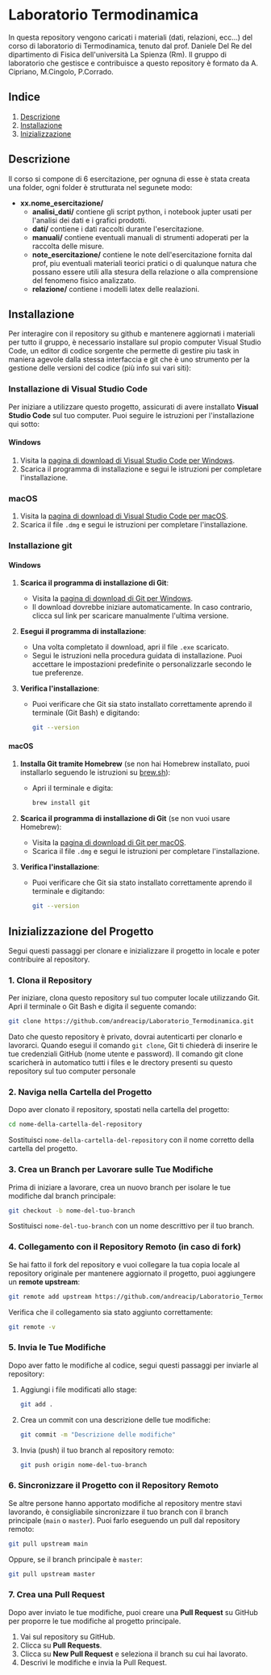 # Laboratorio Termodinamica

In questa repository vengono caricati i materiali (dati, relazioni, ecc...) del corso di laboratorio di Termodinamica, tenuto dal prof. Daniele Del Re del dipartimento di Fisica dell'università La Spienza (Rm). Il gruppo di laboratorio che gestisce e contribuisce a questo repository è formato da A. Cipriano, M.Cingolo, P.Corrado.

## Indice
1. [Descrizione](#descrizione)
2. [Installazione](#installazione)
2. [Inizializzazione](#inizializzazione)

## Descrizione
Il corso si compone di 6 esercitazione, per ognuna di esse è stata creata una folder,
ogni folder è strutturata nel segunete modo:

- **xx.nome_esercitazione/**
    - **analisi_dati/** 
        contiene gli script python, i notebook jupter usati per l'analisi dei dati
        e i grafici prodotti.
    - **dati/**
        contiene i dati raccolti durante l'esercitazione.
    - **manuali/**
        contiene eventuali manuali di strumenti adoperati per la raccolta delle misure.
    - **note_esercitazione/**
        contiene le note dell'esercitazione fornita dal prof, piu eventuali materiali teorici
        pratici o di qualunque natura che possano essere utili alla stesura della relazione
        o alla comprensione del fenomeno fisico analizzato.
    - **relazione/**
        contiene i modelli latex delle realazioni.


## Installazione
Per interagire con il repository su github e mantenere aggiornati i materiali per tutto il gruppo,
è necessario installare sul propio computer Visual Studio Code, un editor di codice sorgente
che permette di gestire piu task in maniera agevole dalla stessa interfaccia e git che è uno strumento per la gestione
delle versioni del codice (più info sui vari siti):

### Installazione di Visual Studio Code

Per iniziare a utilizzare questo progetto, assicurati di avere installato **Visual Studio Code** sul tuo computer. Puoi seguire le istruzioni per l'installazione qui sotto:

#### Windows
1. Visita la [pagina di download di Visual Studio Code per Windows](https://code.visualstudio.com/download).
2. Scarica il programma di installazione e segui le istruzioni per completare l'installazione.

### macOS
1. Visita la [pagina di download di Visual Studio Code per macOS](https://code.visualstudio.com/download).
2. Scarica il file `.dmg` e segui le istruzioni per completare l'installazione.


### Installazione git
#### Windows

1. **Scarica il programma di installazione di Git**:
   - Visita la [pagina di download di Git per Windows](https://git-scm.com/download/win).
   - Il download dovrebbe iniziare automaticamente. In caso contrario, clicca sul link per scaricare manualmente l'ultima versione.

2. **Esegui il programma di installazione**:
   - Una volta completato il download, apri il file `.exe` scaricato.
   - Segui le istruzioni nella procedura guidata di installazione. Puoi accettare le impostazioni predefinite o personalizzarle secondo le tue preferenze.

4. **Verifica l'installazione**:
   - Puoi verificare che Git sia stato installato correttamente aprendo il terminale (Git Bash) e digitando:
     ```bash
     git --version
     ```

#### macOS

1. **Installa Git tramite Homebrew** (se non hai Homebrew installato, puoi installarlo seguendo le istruzioni su [brew.sh](https://brew.sh)):
   - Apri il terminale e digita:
     ```bash
     brew install git
     ```

2. **Scarica il programma di installazione di Git** (se non vuoi usare Homebrew):
   - Visita la [pagina di download di Git per macOS](https://git-scm.com/download/mac).
   - Scarica il file `.dmg` e segui le istruzioni per completare l'installazione.

4. **Verifica l'installazione**:
   - Puoi verificare che Git sia stato installato correttamente aprendo il terminale e digitando:
     ```bash
     git --version
     ```










## Inizializzazione del Progetto

Segui questi passaggi per clonare e inizializzare il progetto in locale e poter contribuire al repository.

### 1. Clona il Repository

Per iniziare, clona questo repository sul tuo computer locale utilizzando Git. Apri il terminale o Git Bash e digita il seguente comando:

```bash
git clone https://github.com/andreacip/Laboratorio_Termodinamica.git
```

Dato che questo repository è privato, dovrai autenticarti per clonarlo e lavorarci. 
Quando esegui il comando `git clone`, Git ti chiederà di inserire le tue credenziali GitHub (nome utente e password). 
Il comando git clone scaricherà in automatico tutti i files e le drectory presenti su questo repository sul tuo computer personale


### 2. Naviga nella Cartella del Progetto

Dopo aver clonato il repository, spostati nella cartella del progetto:

```bash
cd nome-della-cartella-del-repository
```

Sostituisci `nome-della-cartella-del-repository` con il nome corretto della cartella del progetto.

### 3. Crea un Branch per Lavorare sulle Tue Modifiche

Prima di iniziare a lavorare, crea un nuovo branch per isolare le tue modifiche dal branch principale:

```bash
git checkout -b nome-del-tuo-branch
```

Sostituisci `nome-del-tuo-branch` con un nome descrittivo per il tuo branch.

### 4. Collegamento con il Repository Remoto (in caso di fork)

Se hai fatto il fork del repository e vuoi collegare la tua copia locale al repository originale per mantenere aggiornato il progetto, puoi aggiungere un **remote upstream**:

```bash
git remote add upstream https://github.com/andreacip/Laboratorio_Termodinamica.git
```

Verifica che il collegamento sia stato aggiunto correttamente:

```bash
git remote -v
```

### 5. Invia le Tue Modifiche

Dopo aver fatto le modifiche al codice, segui questi passaggi per inviarle al repository:

1. Aggiungi i file modificati allo stage:
   ```bash
   git add .
   ```

2. Crea un commit con una descrizione delle tue modifiche:
   ```bash
   git commit -m "Descrizione delle modifiche"
   ```

3. Invia (push) il tuo branch al repository remoto:
   ```bash
   git push origin nome-del-tuo-branch
   ```

### 6. Sincronizzare il Progetto con il Repository Remoto

Se altre persone hanno apportato modifiche al repository mentre stavi lavorando, è consigliabile sincronizzare il tuo branch con il branch principale (`main` o `master`). Puoi farlo eseguendo un pull dal repository remoto:

```bash
git pull upstream main
```

Oppure, se il branch principale è `master`:

```bash
git pull upstream master
```

### 7. Crea una Pull Request

Dopo aver inviato le tue modifiche, puoi creare una **Pull Request** su GitHub per proporre le tue modifiche al progetto principale.

1. Vai sul repository su GitHub.
2. Clicca su **Pull Requests**.
3. Clicca su **New Pull Request** e seleziona il branch su cui hai lavorato.
4. Descrivi le modifiche e invia la Pull Request.







